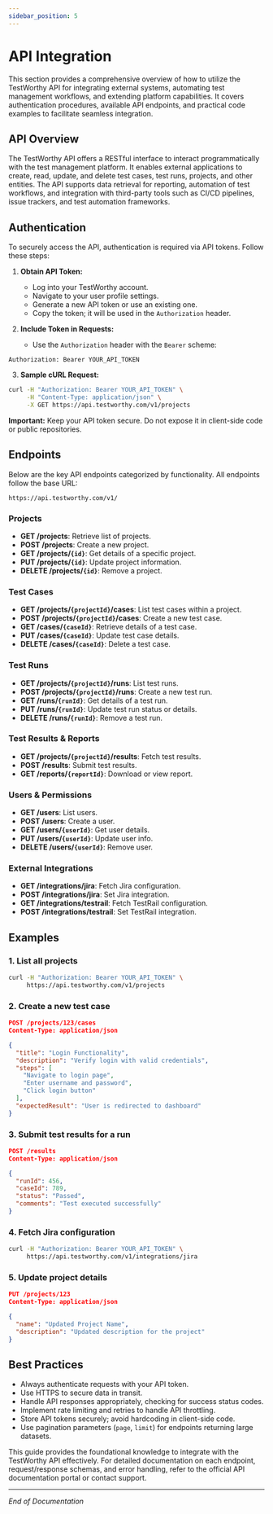 ```yaml
---
sidebar_position: 5
---
```


# API Integration

This section provides a comprehensive overview of how to utilize the TestWorthy API for integrating external systems, automating test management workflows, and extending platform capabilities. It covers authentication procedures, available API endpoints, and practical code examples to facilitate seamless integration.

## API Overview

The TestWorthy API offers a RESTful interface to interact programmatically with the test management platform. It enables external applications to create, read, update, and delete test cases, test runs, projects, and other entities. The API supports data retrieval for reporting, automation of test workflows, and integration with third-party tools such as CI/CD pipelines, issue trackers, and test automation frameworks.

## Authentication

To securely access the API, authentication is required via API tokens. Follow these steps:

1. **Obtain API Token:**
   - Log into your TestWorthy account.
   - Navigate to your user profile settings.
   - Generate a new API token or use an existing one.
   - Copy the token; it will be used in the `Authorization` header.

2. **Include Token in Requests:**
   - Use the `Authorization` header with the `Bearer` scheme:
   
```http
Authorization: Bearer YOUR_API_TOKEN
```

3. **Sample cURL Request:**

```bash
curl -H "Authorization: Bearer YOUR_API_TOKEN" \
     -H "Content-Type: application/json" \
     -X GET https://api.testworthy.com/v1/projects
```

**Important:** Keep your API token secure. Do not expose it in client-side code or public repositories.

## Endpoints

Below are the key API endpoints categorized by functionality. All endpoints follow the base URL:

```
https://api.testworthy.com/v1/
```

### Projects

- **GET /projects**: Retrieve list of projects.
- **POST /projects**: Create a new project.
- **GET /projects/`{id}`**: Get details of a specific project.
- **PUT /projects/`{id}`**: Update project information.
- **DELETE /projects/`{id}`**: Remove a project.

### Test Cases

- **GET /projects/`{projectId}`/cases**: List test cases within a project.
- **POST /projects/`{projectId}`/cases**: Create a new test case.
- **GET /cases/`{caseId}`**: Retrieve details of a test case.
- **PUT /cases/`{caseId}`**: Update test case details.
- **DELETE /cases/`{caseId}`**: Delete a test case.

### Test Runs

- **GET /projects/`{projectId}`/runs**: List test runs.
- **POST /projects/`{projectId}`/runs**: Create a new test run.
- **GET /runs/`{runId}`**: Get details of a test run.
- **PUT /runs/`{runId}`**: Update test run status or details.
- **DELETE /runs/`{runId}`**: Remove a test run.

### Test Results & Reports

- **GET /projects/`{projectId}`/results**: Fetch test results.
- **POST /results**: Submit test results.
- **GET /reports/`{reportId}`**: Download or view report.

### Users & Permissions

- **GET /users**: List users.
- **POST /users**: Create a user.
- **GET /users/`{userId}`**: Get user details.
- **PUT /users/`{userId}`**: Update user info.
- **DELETE /users/`{userId}`**: Remove user.

### External Integrations

- **GET /integrations/jira**: Fetch Jira configuration.
- **POST /integrations/jira**: Set Jira integration.
- **GET /integrations/testrail**: Fetch TestRail configuration.
- **POST /integrations/testrail**: Set TestRail integration.

## Examples

### 1. List all projects

```bash
curl -H "Authorization: Bearer YOUR_API_TOKEN" \
     https://api.testworthy.com/v1/projects
```

### 2. Create a new test case

```json
POST /projects/123/cases
Content-Type: application/json

{
  "title": "Login Functionality",
  "description": "Verify login with valid credentials",
  "steps": [
    "Navigate to login page",
    "Enter username and password",
    "Click login button"
  ],
  "expectedResult": "User is redirected to dashboard"
}
```

### 3. Submit test results for a run

```json
POST /results
Content-Type: application/json

{
  "runId": 456,
  "caseId": 789,
  "status": "Passed",
  "comments": "Test executed successfully"
}
```

### 4. Fetch Jira configuration

```bash
curl -H "Authorization: Bearer YOUR_API_TOKEN" \
     https://api.testworthy.com/v1/integrations/jira
```

### 5. Update project details

```json
PUT /projects/123
Content-Type: application/json

{
  "name": "Updated Project Name",
  "description": "Updated description for the project"
}
```

## Best Practices

- Always authenticate requests with your API token.
- Use HTTPS to secure data in transit.
- Handle API responses appropriately, checking for success status codes.
- Implement rate limiting and retries to handle API throttling.
- Store API tokens securely; avoid hardcoding in client-side code.
- Use pagination parameters (`page`, `limit`) for endpoints returning large datasets.

This guide provides the foundational knowledge to integrate with the TestWorthy API effectively. For detailed documentation on each endpoint, request/response schemas, and error handling, refer to the official API documentation portal or contact support.

---

*End of Documentation*